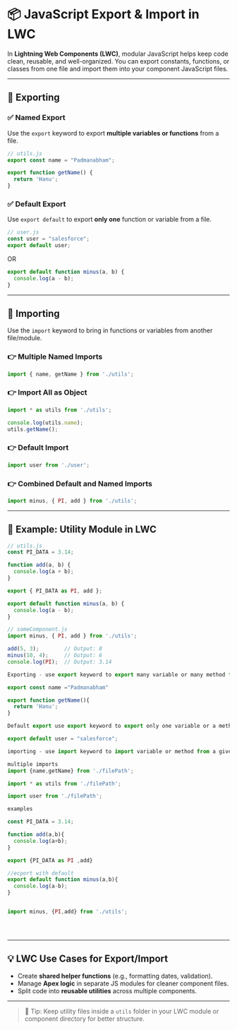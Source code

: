 
# 📦 JavaScript Export & Import in LWC

In **Lightning Web Components (LWC)**, modular JavaScript helps keep code clean, reusable, and well-organized. You can export constants, functions, or classes from one file and import them into your component JavaScript files.

---

## 🔹 Exporting

### ✅ Named Export

Use the `export` keyword to export **multiple variables or functions** from a file.

```js
// utils.js
export const name = "Padmanabham";

export function getName() {
  return 'Hanu';
}
```

### ✅ Default Export

Use `export default` to export **only one** function or variable from a file.

```js
// user.js
const user = "salesforce";
export default user;
```

OR

```js
export default function minus(a, b) {
  console.log(a - b);
}
```

---

## 🔹 Importing

Use the `import` keyword to bring in functions or variables from another file/module.

### 👉 Multiple Named Imports

```js
import { name, getName } from './utils';
```

### 👉 Import All as Object

```js
import * as utils from './utils';

console.log(utils.name);
utils.getName();
```

### 👉 Default Import

```js
import user from './user';
```

### 👉 Combined Default and Named Imports

```js
import minus, { PI, add } from './utils';
```

---

## 🔸 Example: Utility Module in LWC

```js
// utils.js
const PI_DATA = 3.14;

function add(a, b) {
  console.log(a + b);
}

export { PI_DATA as PI, add };

export default function minus(a, b) {
  console.log(a - b);
}
```

```js
// someComponent.js
import minus, { PI, add } from './utils';

add(5, 3);        // Output: 8
minus(10, 4);     // Output: 6
console.log(PI);  // Output: 3.14
```
```js
Exporting - use export keyword to export many variable or many method from a file

export const name ="Padmanabham"

export function getName(){
  return 'Hanu';
}

Default export use export keyword to export only one variable or a method from a file

export default user = "salesforce";

importing - use import keyword to import variable or method from a given file path or module

multiple imports 
import {name,getName} from './filePath';

import * as utils from './filePath';

import user from './filePath';

examples

const PI_DATA = 3.14;

function add(a,b){
  console.log(a+b);
}

export {PI_DATA as PI ,add}

//ecport with default
export default function minus(a,b){
  console.log(a-b);
}


import minus, {PI,add} from './utils';





```
---

## 💡 LWC Use Cases for Export/Import

* Create **shared helper functions** (e.g., formatting dates, validation).
* Manage **Apex logic** in separate JS modules for cleaner component files.
* Split code into **reusable utilities** across multiple components.

---

> 📁 Tip: Keep utility files inside a `utils` folder in your LWC module or component directory for better structure.
